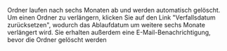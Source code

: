 Ordner laufen nach sechs Monaten ab und werden automatisch gelöscht. Um einen Ordner zu verlängern, klicken Sie auf den Link "Verfallsdatum zurücksetzen", wodurch das Ablaufdatum um weitere sechs Monate verlängert wird. Sie erhalten außerdem eine E-Mail-Benachrichtigung, bevor die Ordner gelöscht werden